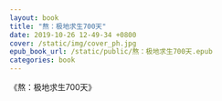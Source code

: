 ```yaml
---
layout: book
title: "熬：极地求生700天"
date: 2019-10-26 12-49-34 +0800
cover: /static/img/cover_ph.jpg
epub_book_url: /static/public/熬：极地求生700天.epub
categories: book
---
```


《熬：极地求生700天》